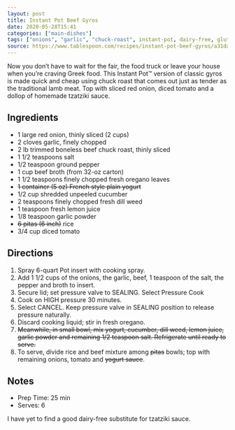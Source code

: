 ```yaml
---
layout: post
title: Instant Pot Beef Gyros
date: 2020-05-28T15:41
categories: ["main-dishes"]
tags: ["onions", "garlic", "chuck-roast", instant-pot, dairy-free, gluten-free]
source: https://www.tablespoon.com/recipes/instant-pot-beef-gyros/a31da791-fec7-43e7-a5ed-2fe769fcf062
---
```

Now you don’t have to wait for the fair, the food truck or leave your house when you’re craving Greek food. This Instant Pot™ version of classic gyros is made quick and cheap using chuck roast that comes out just as tender as the traditional lamb meat. Top with sliced red onion, diced tomato and a dollop of homemade tzatziki sauce.

## Ingredients ##

- 1 large red onion, thinly sliced (2 cups) 
- 2 cloves garlic, finely chopped 
- 2 lb trimmed boneless beef chuck roast, thinly sliced 
- 1 1/2 teaspoons salt 
- 1/2 teaspoon ground pepper 
- 1 cup beef broth (from 32-oz carton) 
- 1 1/2 teaspoons finely chopped fresh oregano leaves 
- ~~1 container (5 oz) French style plain yogurt~~
- 1/2 cup shredded unpeeled cucumber 
- 2 teaspoons finely chopped fresh dill weed 
- 1 teaspoon fresh lemon juice 
- 1/8 teaspoon garlic powder 
- ~~6 pitas (6 inch)~~ rice
- 3/4 cup diced tomato 

## Directions ##

1. Spray 6-quart Pot insert with cooking spray.
2. Add 1 1/2 cups of the onions, the garlic, beef, 1 teaspoon of the salt, the pepper and broth to insert. 
3. Secure lid; set pressure valve to SEALING. Select Pressure Cook 
4. Cook on HIGH pressure 30 minutes. 
4. Select CANCEL. Keep pressure valve in SEALING position to release pressure naturally. 
5. Discard cooking liquid; stir in fresh oregano.
6. ~~Meanwhile, in small bowl, mix yogurt, cucumber, dill weed, lemon juice, garlic powder and remaining 1/2 teaspoon salt. Refrigerate until ready to serve.~~
7. To serve, divide rice and beef mixture among ~~pitas~~ bowls; top with remaining onions, tomato and ~~yogurt sauce~~.

## Notes ##

- Prep Time: 25 min 
- Serves: 6

I have yet to find a good dairy-free substitute for tzatziki sauce.
